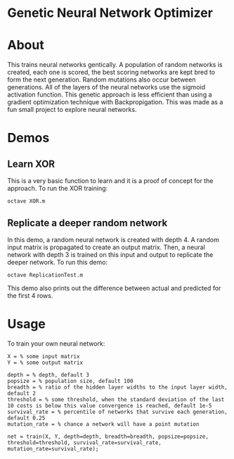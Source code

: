 # Genetic Neural Network Optimizer

# About

This trains neural networks gentically. A population of random networks is created, each one is scored, the best scoring networks are kept bred to form the next generation. Random mutations also occur between generations. All of the layers of the neural networks use the sigmoid activation function. This genetic approach is less efficient than using a gradient optimization technique with Backpropigation. This was made as a fun small project to explore neural networks.

# Demos

## Learn XOR

This is a very basic function to learn and it is a proof of concept for the approach. To run the XOR training:

`octave XOR.m`

## Replicate a deeper random network

In this demo, a random neural network is created with depth 4. A random input matrix is propagated to create an output matrix. Then, a neural network with depth 3 is trained on this input and output to replicate the deeper network. To run this demo:

`octave ReplicationTest.m`

This demo also prints out the difference between actual and predicted for the first 4 rows.

# Usage

To train your own neural network:

```
X = % some input matrix
Y = % some output matrix

depth = % depth, default 3
popsize = % population size, default 100
breadth = % ratio of the hidden layer widths to the input layer width, default 2
threshold = % some threshold, when the standard deviation of the last 10 costs is below this value convergence is reached, default 1e-5
survival_rate = % percentile of networks that survive each generation, default 0.25
mutation_rate = % chance a network will have a point mutation

net = train(X, Y, depth=depth, breadth=breadth, popsize=popsize, threshold=threshold, survival_rate=survival_rate, mutation_rate=survival_rate);

```
